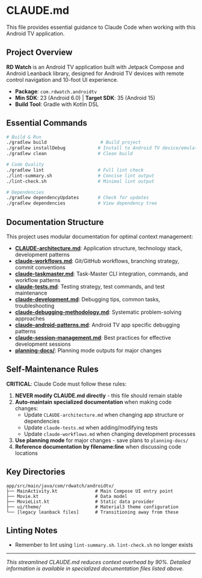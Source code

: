 # CLAUDE.md

This file provides essential guidance to Claude Code when working with this Android TV application.

## Project Overview

**RD Watch** is an Android TV application built with Jetpack Compose and Android Leanback library, designed for Android TV devices with remote control navigation and 10-foot UI experience.

- **Package**: `com.rdwatch.androidtv`
- **Min SDK**: 23 (Android 6.0) | **Target SDK**: 35 (Android 15)
- **Build Tool**: Gradle with Kotlin DSL

## Essential Commands

```bash
# Build & Run
./gradlew build                    # Build project
./gradlew installDebug            # Install to Android TV device/emulator
./gradlew clean                   # Clean build

# Code Quality
./gradlew lint                    # Full lint check
./lint-summary.sh                 # Concise lint output
./lint-check.sh                   # Minimal lint output

# Dependencies
./gradlew dependencyUpdates       # Check for updates
./gradlew dependencies            # View dependency tree
```

## Documentation Structure

This project uses modular documentation for optimal context management:

- **[CLAUDE-architecture.md](CLAUDE-architecture.md)**: Application structure, technology stack, development patterns
- **[claude-workflows.md](claude-workflows.md)**: Git/GitHub workflows, branching strategy, commit conventions
- **[claude-taskmaster.md](claude-taskmaster.md)**: Task-Master CLI integration, commands, and workflow patterns
- **[claude-tests.md](claude-tests.md)**: Testing strategy, test commands, and test maintenance
- **[claude-development.md](claude-development.md)**: Debugging tips, common tasks, troubleshooting
- **[claude-debugging-methodology.md](claude-debugging-methodology.md)**: Systematic problem-solving approaches
- **[claude-android-patterns.md](claude-android-patterns.md)**: Android TV app specific debugging patterns
- **[claude-session-management.md](claude-session-management.md)**: Best practices for effective development sessions
- **[planning-docs/](planning-docs/)**: Planning mode outputs for major changes

## Self-Maintenance Rules

**CRITICAL**: Claude Code must follow these rules:

1. **NEVER modify CLAUDE.md directly** - this file should remain stable
2. **Auto-maintain specialized documentation** when making code changes:
   - Update `CLAUDE-architecture.md` when changing app structure or dependencies
   - Update `claude-tests.md` when adding/modifying tests
   - Update `claude-workflows.md` when changing development processes
3. **Use planning mode** for major changes - save plans to `planning-docs/`
4. **Reference documentation by filename:line** when discussing code locations

## Key Directories

```
app/src/main/java/com/rdwatch/androidtv/
├── MainActivity.kt              # Main Compose UI entry point
├── Movie.kt                     # Data model
├── MovieList.kt                 # Static data provider
├── ui/theme/                    # Material3 theme configuration
└── [legacy leanback files]      # Transitioning away from these
```

## Linting Notes

- Remember to lint using `lint-summary.sh`. `lint-check.sh` no longer exists

---

*This streamlined CLAUDE.md reduces context overhead by 90%. Detailed information is available in specialized documentation files listed above.*